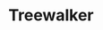 ---
title: "Treewalker"
canonical: "skill/treewalker"
lists:
     - plant-loresheet
tier: 4
osp_cost: 85
---